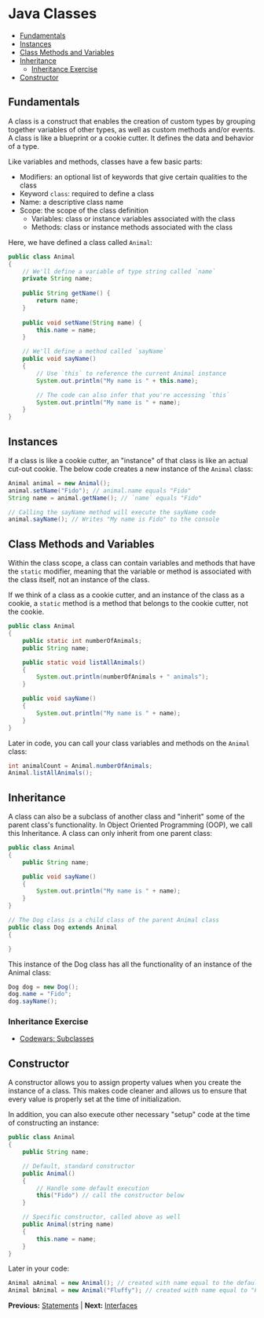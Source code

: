 # Java Classes

* [Fundamentals](#fundamentals)
* [Instances](#instances)
* [Class Methods and Variables](#class-methods-and-variables)
* [Inheritance](#inheritance)
  * [Inheritance Exercise](#inheritance-exercise)
* [Constructor](#constructor)

## Fundamentals

A class is a construct that enables the creation of custom types by grouping together variables of other types, as well as custom methods and/or events. A class is like a blueprint or a cookie cutter. It defines the data and behavior of a type.

Like variables and methods, classes have a few basic parts:

* Modifiers: an optional list of keywords that give certain qualities to the class
* Keyword `class`: required to define a class
* Name: a descriptive class name
* Scope: the scope of the class definition
  * Variables: class or instance variables associated with the class
  * Methods: class or instance methods associated with the class

Here, we have defined a class called `Animal`:

```java
public class Animal
{
    // We'll define a variable of type string called `name`
    private String name;
    
    public String getName() {
        return name;
    }
    
    public void setName(String name) {
        this.name = name;
    }

    // We'll define a method called `sayName`
    public void sayName()
    {
        // Use `this` to reference the current Animal instance
        System.out.println("My name is " + this.name);

        // The code can also infer that you're accessing `this`
        System.out.println("My name is " + name);
    }
}
```

## Instances

If a class is like a cookie cutter, an "instance" of that class is like an actual cut-out cookie. The below code creates a new instance of the `Animal` class:

```java
Animal animal = new Animal();
animal.setName("Fido"); // animal.name equals "Fido"
String name = animal.getName(); // `name` equals "Fido"

// Calling the sayName method will execute the sayName code
animal.sayName(); // Writes "My name is Fido" to the console
```

## Class Methods and Variables

Within the class scope, a class can contain variables and methods that have the `static` modifier, meaning that the variable or method is associated with the class itself, not an instance of the class.

If we think of a class as a cookie cutter, and an instance of the class as a cookie, a `static` method is a method that belongs to the cookie cutter, not the cookie.

```java
public class Animal
{
    public static int numberOfAnimals;
    public String name;

    public static void listAllAnimals()
    {
        System.out.println(numberOfAnimals + " animals");
    }

    public void sayName()
    {
        System.out.println("My name is " + name);
    }
}
```

Later in code, you can call your class variables and methods on the `Animal` class:

```java
int animalCount = Animal.numberOfAnimals;
Animal.listAllAnimals();
```

## Inheritance

A class can also be a subclass of another class and "inherit" some of the parent class's functionality. In Object Oriented Programming (OOP), we call this Inheritance. A class can only inherit from one parent class:

```java
public class Animal
{
    public String name;

    public void sayName()
    {
        System.out.println("My name is " + name);
    }
}

// The Dog class is a child class of the parent Animal class
public class Dog extends Animal
{

}
```

This instance of the Dog class has all the functionality of an instance of the Animal class:

```java
Dog dog = new Dog();
dog.name = "Fido";
dog.sayName();
```

### Inheritance Exercise

* [Codewars: Subclasses](https://www.codewars.com/kata/basic-subclasses-adam-and-eve/train/java)

## Constructor

A constructor allows you to assign property values when you create the instance of a class. This makes code cleaner and allows us to ensure that every value is properly set at the time of initialization.

In addition, you can also execute other necessary "setup" code at the time of constructing an instance:

```java
public class Animal
{
    public String name;

    // Default, standard constructor
    public Animal()
    {
        // Handle some default execution
        this("Fido") // call the constructor below
    }

    // Specific constructor, called above as well
    public Animal(string name)
    {
        this.name = name;
    }
}
```

Later in your code:

```java
Animal aAnimal = new Animal(); // created with name equal to the default "Fido"
Animal bAnimal = new Animal("Fluffy"); // created with name equal to "Fluffy"
```

**Previous:** [Statements](statements.markdown) |
**Next:** [Interfaces](interfaces.markdown)
